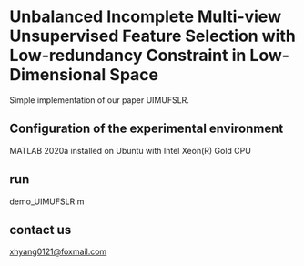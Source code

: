 # Unbalanced Incomplete Multi-view Unsupervised Feature Selection with Low-redundancy Constraint in Low-Dimensional Space

Simple implementation of our paper UIMUFSLR.



## Configuration of the experimental environment

MATLAB 2020a installed on Ubuntu with Intel Xeon(R) Gold CPU

## run

demo_UIMUFSLR.m

## contact us

xhyang0121@foxmail.com
